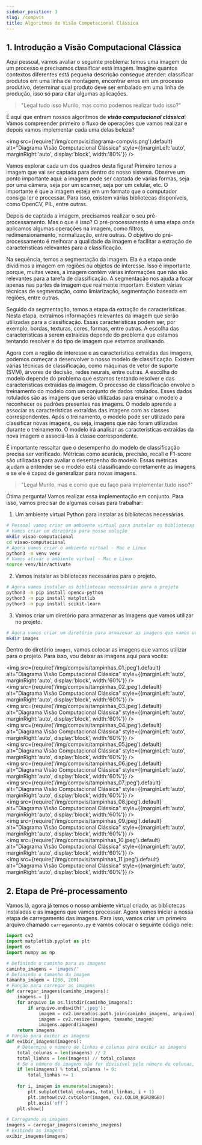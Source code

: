 ```yaml
---
sidebar_position: 3
slug: /compvis
title: Algoritmos de Visão Computacional Clássica
---
```



## 1. Introdução a Visão Computacional Clássica

Aqui pessoal, vamos avaliar o seguinte problema: temos uma imagem de um processo e precisamos classificar está imagem. Imagine quantos contextos diferentes está pequena descrição consegue atender: classificar produtos em uma linha de montagem, encontrar erros em um processo produtivo, determinar qual produto deve ser embalado em uma linha de produção, isso só para citar algumas aplicações.

> "Legal tudo isso Murilo, mas como podemos realizar tudo isso?"

É aqui que entram nossos algoritmos de ***visão computacional clássica***! Vamos compreender primeiro o fluxo de operações que vamos realizar e depois vamos implementar cada uma delas beleza?

<img  src={require('/img/compvis/diagrama-compvis.png').default} alt="Diagrama Visão Computacional Clássica" 
style={{marginLeft:'auto', marginRight:'auto', display:'block', width:'80%'}} />

Vamos explorar cada um dos quadros desta figura! Primeiro temos a imagem que vai ser captada para dentro do nosso sistema. Observe um ponto importante aqui: a imagem pode ser captada de várias formas, seja por uma câmera, seja por um scanner, seja por um celular, etc. O importante é que a imagem esteja em um formato que o computador consiga ler e processar. Para isso, existem várias bibliotecas disponíveis, como OpenCV, PIL, entre outras.

Depois de captada a imagem, precisamos realizar o seu pré-processamento. Mas o que é isso? O pré-processamento é uma etapa onde aplicamos algumas operações na imagem, como filtros, redimensionamento, normalização, entre outras. O objetivo do pré-processamento é melhorar a qualidade da imagem e facilitar a extração de características relevantes para a classificação. 

Na sequência, temos a segmentação da imagem. Ela é a etapa onde dividimos a imagem em regiões ou objetos de interesse. Isso é importante porque, muitas vezes, a imagem contém várias informações que não são relevantes para a tarefa de classificação. A segmentação nos ajuda a focar apenas nas partes da imagem que realmente importam. Existem várias técnicas de segmentação, como limiarização, segmentação baseada em regiões, entre outras.

Seguido da segmentação, temos a etapa da extração de características. Nesta etapa, extraímos informações relevantes da imagem que serão utilizadas para a classificação. Essas características podem ser, por exemplo, bordas, texturas, cores, formas, entre outras. A escolha das características a serem extraídas depende do problema que estamos tentando resolver e do tipo de imagem que estamos analisando.

Agora com a região de interesse e as característica extraídas das imagens, podemos começar a desenvolver o nosso modelo de classificação. Existem várias técnicas de classificação, como máquinas de vetor de suporte (SVM), árvores de decisão, redes neurais, entre outras. A escolha do modelo depende do problema que estamos tentando resolver e das características extraídas da imagem. O processo de classificação envolve o treinamento do modelo com um conjunto de dados rotulados. Esses dados rotulados são as imagens que serão utilizadas para ensinar o modelo a reconhecer os padrões presentes nas imagens. O modelo aprende a associar as características extraídas das imagens com as classes correspondentes. Após o treinamento, o modelo pode ser utilizado para classificar novas imagens, ou seja, imagens que não foram utilizadas durante o treinamento. O modelo irá analisar as características extraídas da nova imagem e associá-las à classe correspondente.

É importante ressaltar que o desempenho do modelo de classificação precisa ser verificado. Métricas como acurácia, precisão, recall e F1-score são utilizadas para avaliar o desempenho do modelo. Essas métricas ajudam a entender se o modelo está classificando corretamente as imagens e se ele é capaz de generalizar para novas imagens.

> "Legal Murilo, mas e como que eu faço para implementar tudo isso?"

Ótima pergunta! Vamos realizar essa implementação em conjunto. Para isso, vamos precisar de algumas coisas para trabalhar:

1. Um ambiente virtual Python para instalar as bibliotecas necessárias.

```bash
# Pessoal vamos criar um ambiente virtual para instalar as bibliotecas necessárias
# Vamos criar um diretório para nossa solução
mkdir visao-computacional
cd visao-computacional
# Agora vamos criar o ambiente virtual - Mac e Linux
python3 -m venv venv
# Vamos ativar o ambiente virtual - Mac e Linux
source venv/bin/activate
```

2. Vamos instalar as bibliotecas necessárias para o projeto.

```bash
# Agora vamos instalar as bibliotecas necessárias para o projeto
python3 -m pip install opencv-python
python3 -m pip install matplotlib
python3 -m pip install scikit-learn
```

3. Vamos criar um diretório para armazenar as imagens que vamos utilizar no projeto.

```bash
# Agora vamos criar um diretório para armazenar as imagens que vamos utilizar no projeto
mkdir images
```

Dentro do diretório `images`, vamos colocar as imagens que vamos utilizar para o projeto. Para isso, vou deixar as imagens aqui para vocês:

<img  src={require('/img/compvis/tampinhas_01.jpeg').default} alt="Diagrama Visão Computacional Clássica" 
style={{marginLeft:'auto', marginRight:'auto', display:'block', width:'60%'}} />
<br />
<img  src={require('/img/compvis/tampinhas_02.jpeg').default} alt="Diagrama Visão Computacional Clássica" 
style={{marginLeft:'auto', marginRight:'auto', display:'block', width:'60%'}} />
<br />
<img  src={require('/img/compvis/tampinhas_03.jpeg').default} alt="Diagrama Visão Computacional Clássica" 
style={{marginLeft:'auto', marginRight:'auto', display:'block', width:'60%'}} />
<br />
<img  src={require('/img/compvis/tampinhas_04.jpeg').default} alt="Diagrama Visão Computacional Clássica" 
style={{marginLeft:'auto', marginRight:'auto', display:'block', width:'60%'}} />
<br />
<img  src={require('/img/compvis/tampinhas_05.jpeg').default} alt="Diagrama Visão Computacional Clássica" 
style={{marginLeft:'auto', marginRight:'auto', display:'block', width:'60%'}} />
<br />
<img  src={require('/img/compvis/tampinhas_06.jpeg').default} alt="Diagrama Visão Computacional Clássica" 
style={{marginLeft:'auto', marginRight:'auto', display:'block', width:'60%'}} />
<br />
<img  src={require('/img/compvis/tampinhas_07.jpeg').default} alt="Diagrama Visão Computacional Clássica" 
style={{marginLeft:'auto', marginRight:'auto', display:'block', width:'60%'}} />
<br />
<img  src={require('/img/compvis/tampinhas_08.jpeg').default} alt="Diagrama Visão Computacional Clássica" 
style={{marginLeft:'auto', marginRight:'auto', display:'block', width:'60%'}} />
<br />
<img  src={require('/img/compvis/tampinhas_09.jpeg').default} alt="Diagrama Visão Computacional Clássica" 
style={{marginLeft:'auto', marginRight:'auto', display:'block', width:'60%'}} />
<br />
<img  src={require('/img/compvis/tampinhas_10.jpeg').default} alt="Diagrama Visão Computacional Clássica" 
style={{marginLeft:'auto', marginRight:'auto', display:'block', width:'60%'}} />
<br />
<img  src={require('/img/compvis/tampinhas_11.jpeg').default} alt="Diagrama Visão Computacional Clássica" 
style={{marginLeft:'auto', marginRight:'auto', display:'block', width:'60%'}} />
<br />

## 2. Etapa de Pré-processamento

Vamos lá, agora já temos o nosso ambiente virtual criado, as bibliotecas instaladas e as imagens que vamos processar. Agora vamos iniciar a nossa etapa de carregamento das imagens. Para isso, vamos criar um primeiro arquivo chamado `carregamento.py` e vamos colocar o seguinte código nele:

```python
import cv2
import matplotlib.pyplot as plt
import os
import numpy as np

# Definindo o caminho para as imagens
caminho_imagens = 'images/'
# Definindo o tamanho da imagem
tamanho_imagem = (200, 200)
# Função para carregar as imagens
def carregar_imagens(caminho_imagens):
    imagens = []
    for arquivo in os.listdir(caminho_imagens):
        if arquivo.endswith('.jpeg'):
            imagem = cv2.imread(os.path.join(caminho_imagens, arquivo))
            imagem = cv2.resize(imagem, tamanho_imagem)
            imagens.append(imagem)
    return imagens
# Função para exibir as imagens
def exibir_imagens(imagens):
    # Determina o número de linhas e colunas para exibir as imagens
    total_colunas = len(imagens) // 2
    total_linhas = len(imagens) // total_colunas
    # Se o número de imagens não for divisível pelo número de colunas, adiciona mais uma linha
    if len(imagens) % total_colunas != 0:
        total_linhas += 1
    
    for i, imagem in enumerate(imagens):
        plt.subplot(total_colunas, total_linhas, i + 1)
        plt.imshow(cv2.cvtColor(imagem, cv2.COLOR_BGR2RGB))
        plt.axis('off')
    plt.show()

# Carregando as imagens
imagens = carregar_imagens(caminho_imagens)
# Exibindo as imagens
exibir_imagens(imagens)
```